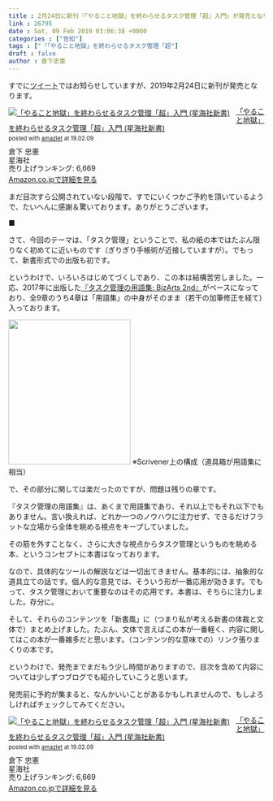 ```yaml
---
title : 2月24日に新刊『「やること地獄」を終わらせるタスク管理「超」入門』が発売となります
link : 26795
date : Sat, 09 Feb 2019 03:06:38 +0000
categories : ["告知"]
tags : ["『「やること地獄」を終わらせるタスク管理「超"]
draft : false
author : 倉下忠憲
---
```


すでに<a href="https://twitter.com/rashita2/status/1093368147187400704">ツイート</a>ではお知らせしていますが、2019年2月24日に新刊が発売となります。

<div class="amazlet-box" style="margin-bottom:0px;"><div class="amazlet-image" style="float:left;margin:0px 12px 1px 0px;"><a href="http://www.amazon.co.jp/exec/obidos/ASIN/4065151562/rashita1000-22/ref=nosim/" name="amazletlink" target="_blank"><img src="https://images-fe.ssl-images-amazon.com/images/I/41JT7O61WVL._SL160_.jpg" alt="「やること地獄」を終わらせるタスク管理「超」入門 (星海社新書)" style="border: none;" /></a></div><div class="amazlet-info" style="line-height:120%; margin-bottom: 10px"><div class="amazlet-name" style="margin-bottom:10px;line-height:120%"><a href="http://www.amazon.co.jp/exec/obidos/ASIN/4065151562/rashita1000-22/ref=nosim/" name="amazletlink" target="_blank">「やること地獄」を終わらせるタスク管理「超」入門 (星海社新書)</a><div class="amazlet-powered-date" style="font-size:80%;margin-top:5px;line-height:120%">posted with <a href="http://www.amazlet.com/" title="amazlet" target="_blank">amazlet</a> at 19.02.09</div></div><div class="amazlet-detail">倉下 忠憲 <br />星海社 <br />売り上げランキング: 6,669<br /></div><div class="amazlet-sub-info" style="float: left;"><div class="amazlet-link" style="margin-top: 5px"><a href="http://www.amazon.co.jp/exec/obidos/ASIN/4065151562/rashita1000-22/ref=nosim/" name="amazletlink" target="_blank">Amazon.co.jpで詳細を見る</a></div></div></div><div class="amazlet-footer" style="clear: left"></div></div>

まだ目次すら公開されていない段階で、すでにいくつかご予約を頂いているようで、たいへんに感謝＆驚いております。ありがとうございます。

■

さて、今回のテーマは、「タスク管理」ということで、私の紙の本ではたぶん限りなく初めてに近いものです（ぎりぎり手帳術が近接していますが）。でもって、新書形式での出版も初です。

というわけで、いろいろはじめてづくしであり、この本は結構苦労しました。一応、2017年に出版した<a href="https://amzn.to/2DrC1Um">『タスク管理の用語集: BizArts 2nd』</a>がベースになっており、全9章のうち4章は「用語集」の中身がそのまま（若干の加筆修正を経て）入っております。

<a href="https://rashita.net/blog/?attachment_id=26797" rel="attachment wp-att-26797"><img src="https://rashita.net/blog/wp-content/uploads/2019/02/screenshot-13.png" alt="" width="240" height="285" class="alignnone size-full wp-image-26797" /></a>
※Scrivener上の構成（道具箱が用語集に相当）

で、その部分に関しては楽だったのですが、問題は残りの章です。

『タスク管理の用語集』は、あくまで用語集であり、それ以上でもそれ以下でもありません。言い換えれば、どれか一つのノウハウに注力せず、できるだけフラットな立場から全体を眺める視点をキープしていました。

その筋を外すことなく、さらに大きな視点からタスク管理というものを眺める本、というコンセプトに本書はなっております。

なので、具体的なツールの解説などは一切出てきません。基本的には、抽象的な道具立ての話です。個人的な意見では、そういう形が一番応用が効きます。でもって、タスク管理において重要なのはその応用です。本書は、そちらに注力しました。存分に。

そして、それらのコンテンツを「新書風」に（つまり私が考える新書の体裁と文体で）まとめ上げました。たぶん、文体で言えばこの本が一番軽く、内容に関してはこの本が一番雑多だと思います。（コンテンツ的な意味での）リンク張りまくりの本です。

というわけで、発売までまだもう少し時間がありますので、目次を含めて内容については少しずつブログでも紹介していこうと思います。

発売前に予約が集まると、なんかいいことがあるかもしれませんので、もしよろしければチェックしてみてください。


<div class="amazlet-box" style="margin-bottom:0px;"><div class="amazlet-image" style="float:left;margin:0px 12px 1px 0px;"><a href="http://www.amazon.co.jp/exec/obidos/ASIN/4065151562/rashita1000-22/ref=nosim/" name="amazletlink" target="_blank"><img src="https://images-fe.ssl-images-amazon.com/images/I/41JT7O61WVL._SL160_.jpg" alt="「やること地獄」を終わらせるタスク管理「超」入門 (星海社新書)" style="border: none;" /></a></div><div class="amazlet-info" style="line-height:120%; margin-bottom: 10px"><div class="amazlet-name" style="margin-bottom:10px;line-height:120%"><a href="http://www.amazon.co.jp/exec/obidos/ASIN/4065151562/rashita1000-22/ref=nosim/" name="amazletlink" target="_blank">「やること地獄」を終わらせるタスク管理「超」入門 (星海社新書)</a><div class="amazlet-powered-date" style="font-size:80%;margin-top:5px;line-height:120%">posted with <a href="http://www.amazlet.com/" title="amazlet" target="_blank">amazlet</a> at 19.02.09</div></div><div class="amazlet-detail">倉下 忠憲 <br />星海社 <br />売り上げランキング: 6,669<br /></div><div class="amazlet-sub-info" style="float: left;"><div class="amazlet-link" style="margin-top: 5px"><a href="http://www.amazon.co.jp/exec/obidos/ASIN/4065151562/rashita1000-22/ref=nosim/" name="amazletlink" target="_blank">Amazon.co.jpで詳細を見る</a></div></div></div><div class="amazlet-footer" style="clear: left"></div></div>